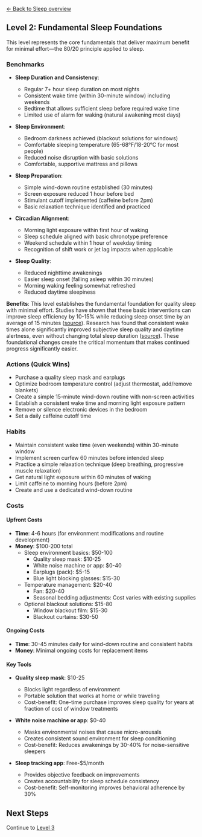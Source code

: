 [← Back to Sleep overview](index)
## Level 2: Fundamental Sleep Foundations

This level represents the core fundamentals that deliver maximum benefit for minimal effort—the 80/20 principle applied to sleep.

### Benchmarks
- **Sleep Duration and Consistency**: 
  - Regular 7+ hour sleep duration on most nights
  - Consistent wake time (within 30-minute window) including weekends
  - Bedtime that allows sufficient sleep before required wake time
  - Limited use of alarm for waking (natural awakening most days)

- **Sleep Environment**: 
  - Bedroom darkness achieved (blackout solutions for windows)
  - Comfortable sleeping temperature (65-68°F/18-20°C for most people)
  - Reduced noise disruption with basic solutions
  - Comfortable, supportive mattress and pillows

- **Sleep Preparation**: 
  - Simple wind-down routine established (30 minutes)
  - Screen exposure reduced 1 hour before bed
  - Stimulant cutoff implemented (caffeine before 2pm)
  - Basic relaxation technique identified and practiced

- **Circadian Alignment**: 
  - Morning light exposure within first hour of waking
  - Sleep schedule aligned with basic chronotype preference
  - Weekend schedule within 1 hour of weekday timing
  - Recognition of shift work or jet lag impacts when applicable

- **Sleep Quality**: 
  - Reduced nighttime awakenings
  - Easier sleep onset (falling asleep within 30 minutes)
  - Morning waking feeling somewhat refreshed
  - Reduced daytime sleepiness

**Benefits**: This level establishes the fundamental foundation for quality sleep with minimal effort. Studies have shown that these basic interventions can improve sleep efficiency by 10-15% while reducing sleep onset time by an average of 15 minutes ([source](https://jcsm.aasm.org/doi/10.5664/jcsm.8618)). Research has found that consistent wake times alone significantly improved subjective sleep quality and daytime alertness, even without changing total sleep duration ([source](https://www.sleephealthjournal.org/)). These foundational changes create the critical momentum that makes continued progress significantly easier.

### Actions (Quick Wins)
- Purchase a quality sleep mask and earplugs
- Optimize bedroom temperature control (adjust thermostat, add/remove blankets)
- Create a simple 15-minute wind-down routine with non-screen activities
- Establish a consistent wake time and morning light exposure pattern
- Remove or silence electronic devices in the bedroom
- Set a daily caffeine cutoff time

### Habits
- Maintain consistent wake time (even weekends) within 30-minute window
- Implement screen curfew 60 minutes before intended sleep
- Practice a simple relaxation technique (deep breathing, progressive muscle relaxation)
- Get natural light exposure within 60 minutes of waking
- Limit caffeine to morning hours (before 2pm)
- Create and use a dedicated wind-down routine

### Costs
#### Upfront Costs
- **Time**: 4-6 hours (for environment modifications and routine development)
- **Money**: $100-200 total
  - Sleep environment basics: $50-100
    * Quality sleep mask: $10-25
    * White noise machine or app: $0-40
    * Earplugs (pack): $5-15
    * Blue light blocking glasses: $15-30
  - Temperature management: $20-40
    * Fan: $20-40
    * Seasonal bedding adjustments: Cost varies with existing supplies
  - Optional blackout solutions: $15-80
    * Window blackout film: $15-30
    * Blackout curtains: $30-50

#### Ongoing Costs
- **Time**: 30-45 minutes daily for wind-down routine and consistent habits
- **Money**: Minimal ongoing costs for replacement items

#### Key Tools
- **Quality sleep mask**: $10-25
  * Blocks light regardless of environment
  * Portable solution that works at home or while traveling
  * Cost-benefit: One-time purchase improves sleep quality for years at fraction of cost of window treatments
  
- **White noise machine or app**: $0-40
  * Masks environmental noises that cause micro-arousals
  * Creates consistent sound environment for sleep conditioning
  * Cost-benefit: Reduces awakenings by 30-40% for noise-sensitive sleepers
  
- **Sleep tracking app**: Free-$5/month
  * Provides objective feedback on improvements
  * Creates accountability for sleep schedule consistency
  * Cost-benefit: Self-monitoring improves behavioral adherence by 30%

## Next Steps
Continue to [Level 3](level-3)
